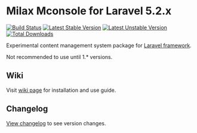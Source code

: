 # Milax Mconsole for Laravel 5.2.x

[![Build Status](https://travis-ci.org/milaxcom/mconsole.svg?branch=0.2)](https://travis-ci.org/milaxcom/mconsole) [![Latest Stable Version](https://poser.pugx.org/milax/mconsole/v/stable)](https://packagist.org/packages/milax/mconsole) [![Latest Unstable Version](https://poser.pugx.org/milax/mconsole/v/unstable)](https://packagist.org/packages/milax/mconsole) [![Total Downloads](https://poser.pugx.org/milax/mconsole/downloads)](https://packagist.org/packages/milax/mconsole)

Experimental content management system package for [Laravel framework](https://laravel.com).

Not recommended to use until 1.* versions.

## Wiki

Visit [wiki page](https://github.com/misterpaladin/mconsole/wiki) for installation and use guide.

## Changelog

[View changelog](https://github.com/misterpaladin/mconsole/blob/master/CHANGELOG.md) to see version changes.